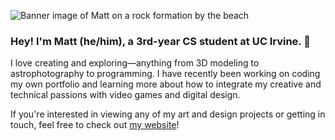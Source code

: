 ![Banner image of Matt on a rock formation by the beach](https://user-images.githubusercontent.com/77320253/161611259-9a49cf75-5ec3-4498-94e2-a348fd931ead.jpeg)


### Hey! I'm Matt (he/him), a 3rd-year CS student at UC Irvine. 🌟

I love creating and exploring—anything from 3D modeling to astrophotography to programming. I have recently been working on coding my own portfolio and learning more about how to integrate my creative and technical passions with video games and digital design.

If you're interested in viewing any of my art and design projects or getting in touch, feel free to check out [my website](http://www.matthewgies.com)!
